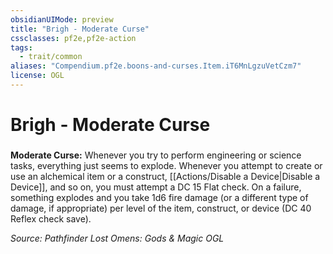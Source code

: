 ```yaml
---
obsidianUIMode: preview
title: "Brigh - Moderate Curse"
cssclasses: pf2e,pf2e-action
tags:
  - trait/common
aliases: "Compendium.pf2e.boons-and-curses.Item.iT6MnLgzuVetCzm7"
license: OGL
---
```

# Brigh - Moderate Curse

### 






**Moderate Curse:** Whenever you try to perform engineering or science tasks, everything just seems to explode. Whenever you attempt to create or use an alchemical item or a construct, [[Actions/Disable a Device|Disable a Device]], and so on, you must attempt a DC 15 Flat check. On a failure, something explodes and you take 1d6 fire damage (or a different type of damage, if appropriate) per level of the item, construct, or device (DC 40 Reflex check save).

*Source: Pathfinder Lost Omens: Gods & Magic*
*OGL*